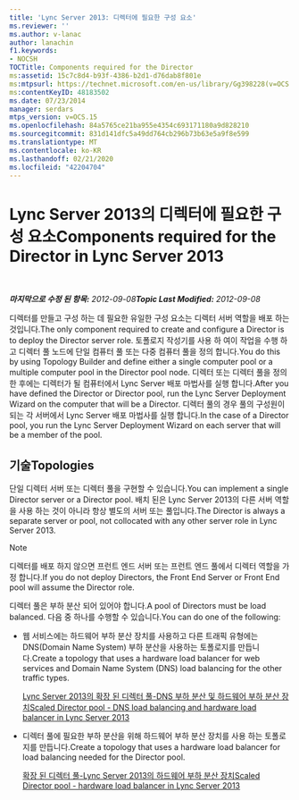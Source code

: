 ```yaml
---
title: 'Lync Server 2013: 디렉터에 필요한 구성 요소'
ms.reviewer: ''
ms.author: v-lanac
author: lanachin
f1.keywords:
- NOCSH
TOCTitle: Components required for the Director
ms:assetid: 15c7c8d4-b93f-4386-b2d1-d76dab8f801e
ms:mtpsurl: https://technet.microsoft.com/en-us/library/Gg398228(v=OCS.15)
ms:contentKeyID: 48183502
ms.date: 07/23/2014
manager: serdars
mtps_version: v=OCS.15
ms.openlocfilehash: 84a5765ce21ba955e4354c693171180a9d828210
ms.sourcegitcommit: 831d141dfc5a49dd764cb296b73b63e5a9f8e599
ms.translationtype: MT
ms.contentlocale: ko-KR
ms.lasthandoff: 02/21/2020
ms.locfileid: "42204704"
---
```

<div data-xmlns="http://www.w3.org/1999/xhtml">

<div class="topic" data-xmlns="http://www.w3.org/1999/xhtml" data-msxsl="urn:schemas-microsoft-com:xslt" data-cs="https://msdn.microsoft.com/">

<div data-asp="https://msdn2.microsoft.com/asp">

# <a name="components-required-for-the-director-in-lync-server-2013"></a><span data-ttu-id="58741-102">Lync Server 2013의 디렉터에 필요한 구성 요소</span><span class="sxs-lookup"><span data-stu-id="58741-102">Components required for the Director in Lync Server 2013</span></span>

</div>

<div id="mainSection">

<div id="mainBody">

<span> </span>

<span data-ttu-id="58741-103">_**마지막으로 수정 된 항목:** 2012-09-08_</span><span class="sxs-lookup"><span data-stu-id="58741-103">_**Topic Last Modified:** 2012-09-08_</span></span>

<span data-ttu-id="58741-104">디렉터를 만들고 구성 하는 데 필요한 유일한 구성 요소는 디렉터 서버 역할을 배포 하는 것입니다.</span><span class="sxs-lookup"><span data-stu-id="58741-104">The only component required to create and configure a Director is to deploy the Director server role.</span></span> <span data-ttu-id="58741-105">토폴로지 작성기를 사용 하 여이 작업을 수행 하 고 디렉터 풀 노드에 단일 컴퓨터 풀 또는 다중 컴퓨터 풀을 정의 합니다.</span><span class="sxs-lookup"><span data-stu-id="58741-105">You do this by using Topology Builder and define either a single computer pool or a multiple computer pool in the Director pool node.</span></span> <span data-ttu-id="58741-106">디렉터 또는 디렉터 풀을 정의한 후에는 디렉터가 될 컴퓨터에서 Lync Server 배포 마법사를 실행 합니다.</span><span class="sxs-lookup"><span data-stu-id="58741-106">After you have defined the Director or Director pool, run the Lync Server Deployment Wizard on the computer that will be a Director.</span></span> <span data-ttu-id="58741-107">디렉터 풀의 경우 풀의 구성원이 되는 각 서버에서 Lync Server 배포 마법사를 실행 합니다.</span><span class="sxs-lookup"><span data-stu-id="58741-107">In the case of a Director pool, you run the Lync Server Deployment Wizard on each server that will be a member of the pool.</span></span>

<div>

## <a name="topologies"></a><span data-ttu-id="58741-108">기술</span><span class="sxs-lookup"><span data-stu-id="58741-108">Topologies</span></span>

<span data-ttu-id="58741-109">단일 디렉터 서버 또는 디렉터 풀을 구현할 수 있습니다.</span><span class="sxs-lookup"><span data-stu-id="58741-109">You can implement a single Director server or a Director pool.</span></span> <span data-ttu-id="58741-110">배치 된은 Lync Server 2013의 다른 서버 역할을 사용 하는 것이 아니라 항상 별도의 서버 또는 풀입니다.</span><span class="sxs-lookup"><span data-stu-id="58741-110">The Director is always a separate server or pool, not collocated with any other server role in Lync Server 2013.</span></span>

<div>


> [!NOTE]  
> <span data-ttu-id="58741-111">디렉터를 배포 하지 않으면 프런트 엔드 서버 또는 프런트 엔드 풀에서 디렉터 역할을 가정 합니다.</span><span class="sxs-lookup"><span data-stu-id="58741-111">If you do not deploy Directors, the Front End Server or Front End pool will assume the Director role.</span></span>



</div>

<span data-ttu-id="58741-112">디렉터 풀은 부하 분산 되어 있어야 합니다.</span><span class="sxs-lookup"><span data-stu-id="58741-112">A pool of Directors must be load balanced.</span></span> <span data-ttu-id="58741-113">다음 중 하나를 수행할 수 있습니다.</span><span class="sxs-lookup"><span data-stu-id="58741-113">You can do one of the following:</span></span>

  - <span data-ttu-id="58741-114">웹 서비스에는 하드웨어 부하 분산 장치를 사용하고 다른 트래픽 유형에는 DNS(Domain Name System) 부하 분산을 사용하는 토폴로지를 만듭니다.</span><span class="sxs-lookup"><span data-stu-id="58741-114">Create a topology that uses a hardware load balancer for web services and Domain Name System (DNS) load balancing for the other traffic types.</span></span>
    
    [<span data-ttu-id="58741-115">Lync Server 2013의 확장 된 디렉터 풀-DNS 부하 분산 및 하드웨어 부하 분산 장치</span><span class="sxs-lookup"><span data-stu-id="58741-115">Scaled Director pool - DNS load balancing and hardware load balancer in Lync Server 2013</span></span>](lync-server-2013-scaled-director-pool-dns-load-balancing-and-hardware-load-balancer.md)

  - <span data-ttu-id="58741-116">디렉터 풀에 필요한 부하 분산을 위해 하드웨어 부하 분산 장치를 사용 하는 토폴로지를 만듭니다.</span><span class="sxs-lookup"><span data-stu-id="58741-116">Create a topology that uses a hardware load balancer for load balancing needed for the Director pool.</span></span>
    
    [<span data-ttu-id="58741-117">확장 된 디렉터 풀-Lync Server 2013의 하드웨어 부하 분산 장치</span><span class="sxs-lookup"><span data-stu-id="58741-117">Scaled Director pool - hardware load balancer in Lync Server 2013</span></span>](lync-server-2013-scaled-director-pool-hardware-load-balancer.md)

</div>

</div>

<span> </span>

</div>

</div>

</div>

